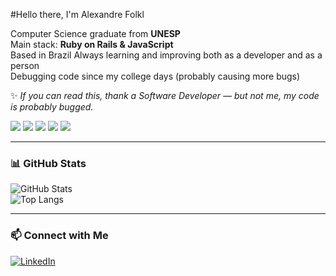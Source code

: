 #Hello there, I'm Alexandre Folkl  

 Computer Science graduate from **UNESP**  
 Main stack: **Ruby on Rails & JavaScript**  
 Based in Brazil
 Always learning and improving both as a developer and as a person  
 Debugging code since my college days (probably causing more bugs)

✨ *If you can read this, thank a Software Developer — but not me, my code is probably bugged.*  

<p>
  <img src="https://img.shields.io/badge/Ruby-CC342D?style=for-the-badge&logo=ruby&logoColor=white" />
  <img src="https://img.shields.io/badge/Rails-D30001?style=for-the-badge&logo=rubyonrails&logoColor=white" />
  <img src="https://img.shields.io/badge/JavaScript-F7DF1E?style=for-the-badge&logo=javascript&logoColor=black" />
  <img src="https://img.shields.io/badge/HTML5-E34F26?style=for-the-badge&logo=html5&logoColor=white" />
  <img src="https://img.shields.io/badge/CSS3-1572B6?style=for-the-badge&logo=css3&logoColor=white" />
</p>

---

### 📊 GitHub Stats
![GitHub Stats](https://github-readme-stats.vercel.app/api?username=lelefolkl&show_icons=true&theme=radical)  
![Top Langs](https://github-readme-stats.vercel.app/api/top-langs/?username=lelefolkl&layout=compact&theme=radical)

---

### 📫 Connect with Me
[![LinkedIn](https://img.shields.io/badge/LinkedIn-0077B5?style=for-the-badge&logo=linkedin&logoColor=white)](https://linkedin.com/in/SEU-LINKEDIN)  
